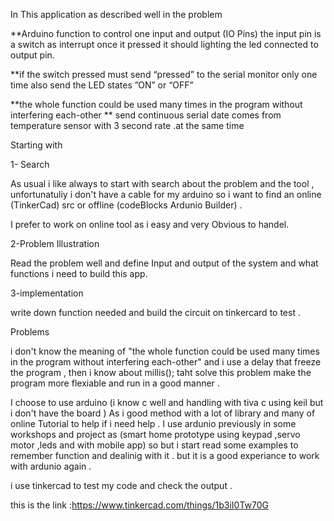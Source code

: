 

In This application as described well in the problem 

**Arduino function to control one input and output (IO Pins)
  the input pin is a switch as interrupt once it pressed it should lighting the led connected to output pin.

**if the switch pressed must send “pressed” to the serial monitor only one time also send the LED states ”ON” or “OFF”

**the whole function could be used many times in the program without interfering each-other
** send continuous serial date comes from temperature sensor with 3 second rate .at the same time

Starting with 

1- Search 

As usual i like always to start with search about the problem and the tool , unfortunatuliy i don't have a cable for my arduino so i want to find an online (TinkerCad) src or offline (codeBlocks Ardunio Builder) .

I prefer  to work on online tool as i easy and very Obvious to handel.


2-Problem Illustration 

Read the problem well and define Input and output of the system and what functions i need to build this app.

3-implementation

write down function needed and build the circuit on tinkercard to test . 

Problems 

i don't know the meaning of "the whole function could be used many times in the program without interfering each-other"
and i use a delay that freeze the program , then i know about millis(); taht solve this problem make the program more flexiable and run in a good manner .



I choose to use arduino (i know c well and handling with tiva c using keil but i don't have the board ) As i good method with a lot of library and many of online Tutorial to help if i need help .
I use ardunio previously in some workshops and project as (smart home prototype using keypad ,servo motor ,leds and with mobile app) so but i start read some examples to remember function and dealinig with it . but it is a good experiance to work with ardunio again .

i use tinkercad to test my code and check the output .

this is the link :https://www.tinkercad.com/things/1b3iI0Tw70G 







